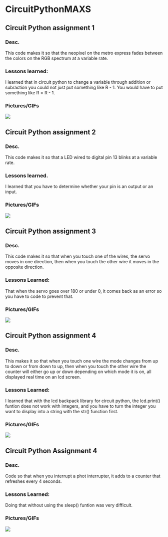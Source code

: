 # CircuitPythonMAXS
## Circuit Python assignment 1
### Desc.
This code makes it so that the neopixel on the metro express fades between the colors on the RGB spectrum at a variable rate.
### Lessons learned:
I learned that in circuit python to change a variable through addition or subraction you could not just put something like R - 1. You would have to put something like R = R - 1.
### Pictures/GIFs
![](RGBepicgamerGIF.gif)
## Circuit Python assignment 2
### Desc.
This code makes it so that a LED wired to digital pin 13 blinks at a variable rate.
### Lessons learned.
I learned that you have to determine whether your pin is an output or an input.
### Pictures/GIFs
![](LEDBlinkGIF.gif)
## Circuit Python assignment 3
### Desc.
This code makes it so that when you touch one of the wires, the servo moves in one direction, then when you touch the other wire it moves in the opposite direction.
### Lessons Learned:
That when the servo goes over 180 or under 0, it comes back as an error so you have to code to prevent that.
### Pictures/GIFs
![](CAPtouchSERVOGIF.gif)
## Circuit Python assignment 4
### Desc.
This makes it so that when you touch one wire the mode changes from up to down or from down to up, then when you touch the other wire the counter will either go up or down depending on which mode it is on, all displayed real time on an lcd screen.
### Lessons Learned:
I learned that with the lcd backpack library for circuit python, the lcd.print() funtion does not work with integers, and you have to turn the integer you want to display into a string with the str() function first.
### Pictures/GIFs
![](CAPtouchLCDGIF.gif)
## Circuit Python Assignment 4
### Desc.
Code so that when you interrupt a phot interrupter, it adds to a counter that refreshes every 4 seconds.
### Lessons Learned:
Doing that without using the sleep() funtion was very difficult.
### Pictures/GIFs
![](PHOTOINTERRUPTERlcdcountGIF.gif)
